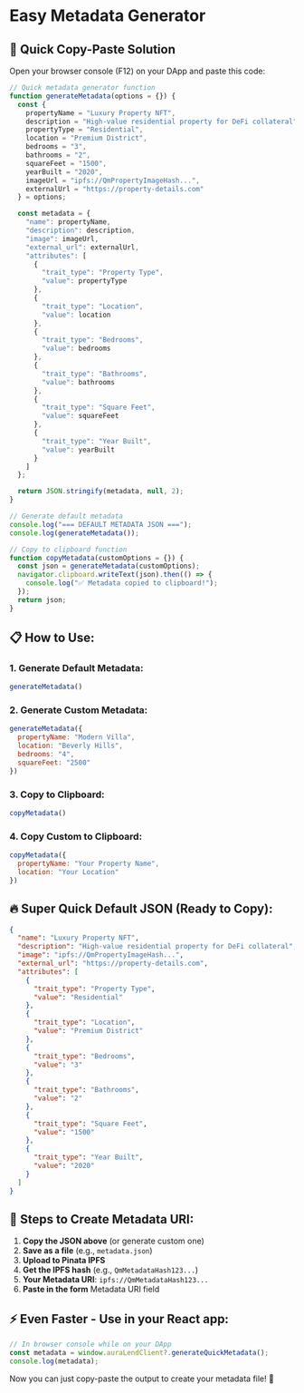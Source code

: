 # Easy Metadata Generator

## 🚀 Quick Copy-Paste Solution

Open your browser console (F12) on your DApp and paste this code:

```javascript
// Quick metadata generator function
function generateMetadata(options = {}) {
  const {
    propertyName = "Luxury Property NFT",
    description = "High-value residential property for DeFi collateral",
    propertyType = "Residential",
    location = "Premium District",
    bedrooms = "3",
    bathrooms = "2",
    squareFeet = "1500",
    yearBuilt = "2020",
    imageUrl = "ipfs://QmPropertyImageHash...",
    externalUrl = "https://property-details.com"
  } = options;

  const metadata = {
    "name": propertyName,
    "description": description,
    "image": imageUrl,
    "external_url": externalUrl,
    "attributes": [
      {
        "trait_type": "Property Type",
        "value": propertyType
      },
      {
        "trait_type": "Location",
        "value": location
      },
      {
        "trait_type": "Bedrooms",
        "value": bedrooms
      },
      {
        "trait_type": "Bathrooms",
        "value": bathrooms
      },
      {
        "trait_type": "Square Feet",
        "value": squareFeet
      },
      {
        "trait_type": "Year Built",
        "value": yearBuilt
      }
    ]
  };

  return JSON.stringify(metadata, null, 2);
}

// Generate default metadata
console.log("=== DEFAULT METADATA JSON ===");
console.log(generateMetadata());

// Copy to clipboard function
function copyMetadata(customOptions = {}) {
  const json = generateMetadata(customOptions);
  navigator.clipboard.writeText(json).then(() => {
    console.log("✅ Metadata copied to clipboard!");
  });
  return json;
}
```

## 📋 How to Use:

### 1. Generate Default Metadata:
```javascript
generateMetadata()
```

### 2. Generate Custom Metadata:
```javascript
generateMetadata({
  propertyName: "Modern Villa",
  location: "Beverly Hills",
  bedrooms: "4",
  squareFeet: "2500"
})
```

### 3. Copy to Clipboard:
```javascript
copyMetadata()
```

### 4. Copy Custom to Clipboard:
```javascript
copyMetadata({
  propertyName: "Your Property Name",
  location: "Your Location"
})
```

## 🔥 Super Quick Default JSON (Ready to Copy):

```json
{
  "name": "Luxury Property NFT",
  "description": "High-value residential property for DeFi collateral",
  "image": "ipfs://QmPropertyImageHash...",
  "external_url": "https://property-details.com",
  "attributes": [
    {
      "trait_type": "Property Type",
      "value": "Residential"
    },
    {
      "trait_type": "Location",
      "value": "Premium District"
    },
    {
      "trait_type": "Bedrooms",
      "value": "3"
    },
    {
      "trait_type": "Bathrooms",
      "value": "2"
    },
    {
      "trait_type": "Square Feet",
      "value": "1500"
    },
    {
      "trait_type": "Year Built",
      "value": "2020"
    }
  ]
}
```

## 📝 Steps to Create Metadata URI:

1. **Copy the JSON above** (or generate custom one)
2. **Save as a file** (e.g., `metadata.json`)
3. **Upload to Pinata IPFS**
4. **Get the IPFS hash** (e.g., `QmMetadataHash123...`)
5. **Your Metadata URI**: `ipfs://QmMetadataHash123...`
6. **Paste in the form** Metadata URI field

## ⚡ Even Faster - Use in your React app:

```javascript
// In browser console while on your DApp
const metadata = window.auraLendClient?.generateQuickMetadata();
console.log(metadata);
```

Now you can just copy-paste the output to create your metadata file! 🎉
